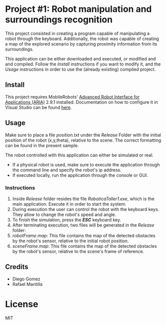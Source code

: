 # Project \#1: Robot manipulation and surroundings recognition

This project consisted in creating a program capable of manipulating a robot through the keyboard. Additionally, the robot was capable of creating a map of the explored scenario by capturing proximity information from its surroundings.

This application can be either downloaded and executed, or modified and and compiled. Follow the _Install_ instructions if you want to modify it, and the _Usage_ instructions in order to use the (already existing) compiled project.

## Install

This project requires MobileRobots' [Advanced Robot Interface for Applications (ARIA)](http://robots.mobilerobots.com/wiki/ARIA) 2.9.1 installed. Documentation on how to configure it in Visual Studio can be found [here](http://robots.mobilerobots.com/ARIA/download/current/README.txt). 

## Usage

Make sure to place a file _position.txt_ under the _Release_ Folder with the initial position of the robot (x,y,theta), relative to the scene. The correct formatting can be found in the present sample.

The robot controlled with this application can either be simulated or real. 
* If a physical robot is used, make sure to execute the application through the command line and specify the robot's ip address.
* If executed locally, run the application through the console or GUI.

### Instructions
1. Inside _Release_ folder resides the file _RoboticaTaller1.exe_, which is the main application. Execute it in order to start the system.
2. During execution the user can control the robot with the keyboard keys. They allow to change the robot's speed and angle. 
3. To finish the simulation, press the **_ESC_** keyboard key.
4. After terminating execution, two files will be generated in the _Release_ folder:
 1. _robotFrame.map_: This file contains the map of the detected obstacles by the robot's sensor, relative to the initial robot position.
 2. _sceneFrame.map_: This file contains the map of the detected obstacles by the robot's sensor, relative to the scene's frame of reference.

## Credits

* Diego Gomez
* Rafael Mantilla

# License

MIT
